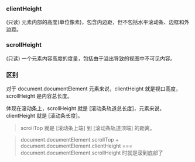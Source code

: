 ### clientHeight

(只读) 元素内部的高度(单位像素)，包含内边距，但不包括水平滚动条、边框和外边距。

### scrollHeight

(只读) 一个元素内容高度的度量，包括由于溢出导致的视图中不可见内容。

### 区别

对于 document.documentElement 元素来说，clientHeight 就是视口高度，scrollHeight 是内容总长度。

体现在滚动条上，scrollHeight 就是 [滚动条轨道总长度]，元素来说，clientHeight 就是 [滚动条长度]。

> scrollTop 就是 [滚动条上端] 到 [滚动条轨道顶端] 的距离。

> document.documentElement.scrollTop + document.documentElement.clientHeight === document.documentElement.scrollHeight 时就是滚到底部了
